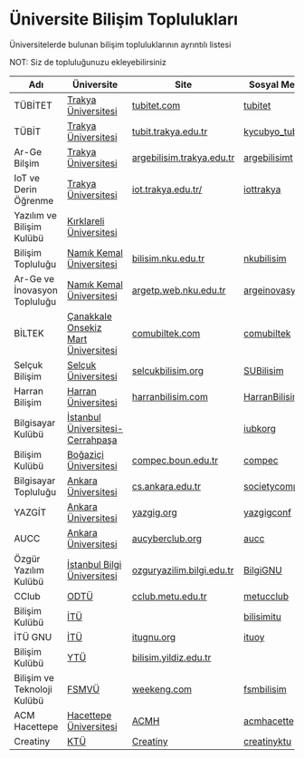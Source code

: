 # Üniversite Bilişim Toplulukları
Üniversitelerde bulunan bilişim topluluklarının ayrıntılı listesi

NOT: Siz de topluluğunuzu ekleyebilirsiniz

| Adı           | Üniversite           | Site          | Sosyal Medya   | Github  |
| ------------- |-------------| -------------|----------------------|----------------------|
| TÜBİTET  | [Trakya Üniversitesi](http://trakya.edu.tr)  |[tubitet.com](http://tubitet.com)  | [tubitet](http://twitter.com/tubitet) | 
| TÜBİT  | [Trakya Üniversitesi](http://trakya.edu.tr)  |[tubit.trakya.edu.tr](http://tubit.trakya.edu.tr)  | [kycubyo_tubit](http://twitter.com/kycubyo_tubit) |
| Ar-Ge Bilşim  | [Trakya Üniversitesi](http://trakya.edu.tr)  |[argebilisim.trakya.edu.tr](https://argebilisim.trakya.edu.tr/)  | [argebilisimt](https://twitter.com/argebilisimt) |
| IoT ve Derin Öğrenme  | [Trakya Üniversitesi](http://trakya.edu.tr)  |[iot.trakya.edu.tr/](https://iot.trakya.edu.tr/)  | [iottrakya](https://twitter.com/iottrakya) |
| Yazılım ve Bilişim Kulübü  | [Kırklareli Üniversitesi](http://klu.edu.tr)  |  |  |
| Bilişim Topluluğu  | [Namık Kemal Üniversitesi](http://nku.edu.tr)  |[bilisim.nku.edu.tr](https://bilisim.web.nku.edu.tr/)  | [nkubilisim](https://www.facebook.com/nkubilisim/) |
| Ar-Ge ve İnovasyon Topluluğu  | [Namık Kemal Üniversitesi](http://nku.edu.tr)  |[argetp.web.nku.edu.tr](http://argetp.web.nku.edu.tr/)  | [argeinovasyonku](https://twitter.com/argeinovasyonku/) |
| BİLTEK  | [Çanakkale Onsekiz Mart Üniversitesi](http://comu.edu.tr)  |[comubiltek.com](http://comubiltek.com/)  | [comubiltek](https://twitter.com/comubiltek/) |
| Selçuk Bilişim  | [Selçuk Üniversitesi](http://selcuk.edu.tr)  |[selcukbilisim.org](http://selcukbilisim.org/)  | [SUBilisim](http://twitter.com/SUBilisim/) |
| Harran Bilişim  | [Harran Üniversitesi](http://harran.edu.tr)  |[harranbilisim.com](https://harranbilisim.com/)  | [HarranBilisimT](https://twitter.com/HarranBilisimT/) |
| Bilgisayar Kulübü  | [İstanbul Üniversitesi- Cerrahpaşa](http://istanbulc.edu.tr)  | | [iubkorg](https://twitter.com/iubkorg/) | [iubk](https://github.com/iubk)
| Bilişim Kulübü  | [Boğaziçi Üniversitesi](http://boun.edu.tr)  |[compec.boun.edu.tr](http://compec.boun.edu.tr/site/)  | [compec](https://twitter.com/compec/) |
| Bilgisayar Topluluğu  | [Ankara Üniversitesi](http://ankara.edu.tr)  |[cs.ankara.edu.tr](http://cs.ankara.edu.tr/)  | [societycomputer](http://twitter.com/societycomputer/) |
| YAZGİT  | [Ankara Üniversitesi](http://ankara.edu.tr)  |[yazgig.org](http://yazgig.org/)  | [yazgigconf](https://twitter.com/yazgigconf) |
| AUCC  | [Ankara Üniversitesi](http://ankara.edu.tr)  |[aucyberclub.org](https://www.aucyberclub.org)  | [aucc](https://twitter.com/_aucc) | [aucyberclub](https://github.com/aucyberclub)
| Özgür Yazılım Kulübü  | [İstanbul Bilgi Üniversitesi](http://bilgi.edu.tr)  |[ozguryazilim.bilgi.edu.tr](https://ozguryazilim.bilgi.edu.tr)  | [BilgiGNU](https://twitter.com/BilgiGNU) | 
| CClub  | [ODTÜ](http://metu.edu.tr)  |[cclub.metu.edu.tr](http://cclub.metu.edu.tr)  | [metucclub](https://twitter.com/metucclub) | 
| Bilişim Kulübü  | [İTÜ](http://itu.edu.tr)  |  | [bilisimitu](https://twitter.com/bilisimitu) | 
| İTÜ GNU  | [İTÜ](http://itu.edu.tr)  |[itugnu.org](https://itugnu.org/)  | [ituoy](https://twitter.com/ituoy) | [itugnu](https://github.com/itugnu)
| Bilişim Kulübü | [YTÜ](http://yildiz.edu.tr) | [bilisim.yildiz.edu.tr](https://bilisim.yildiz.edu.tr) | 
| Bilişim ve Teknoloji Kulübü | [FSMVÜ](http://www.fatihsultan.edu.tr) | [weekeng.com](http://weekeng.com) | [fsmbilisim](https://twitter.com/fsmbilisim)
| ACM Hacettepe | [Hacettepe Üniversitesi](https://www.hacettepe.edu.tr/) | [ACMH](https://acmhacettepe.com/) | [acmhacettepe](https://twitter.com/acmhacettepe)
| Creatiny | [KTÜ](https://www.ktu.edu.tr/) | [Creatiny](http://creatiny.com/) | [creatinyktu](https://twitter.com/creatinyktu)

